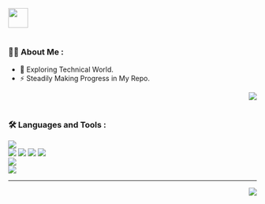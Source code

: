 <img src="https://media.giphy.com/media/hvRJCLFzcasrR4ia7z/giphy.gif" width="40px"/>

#

### :man_technologist: About Me :
- :seedling: Exploring Technical World.
- :zap: Steadily Making Progress in My Repo.

<div align=right>
  <a href="mailto:s2770853@gmail.com"><img src="https://img.shields.io/badge/Gmail-d14836?style=social&logo=Gmail&logoColor=red&link=s2770853@gmail.com"/></a>
</div>

#

### :hammer_and_wrench: Languages and Tools :
<div id='badges' align='left'>
  <img src="https://img.shields.io/badge/Python-3776AB?style=for-the-badge&logo=Python&logoColor=white"/><br>
  <img src="https://img.shields.io/badge/HTML-E34F26?style=for-the-badge&logo=HTML5&logoColor=white"/>
  <img src="https://img.shields.io/badge/CSS-1572B6?style=for-the-badge&logo=CSS3&logoColor=white"/>
  <img src="https://img.shields.io/badge/Javascript-F7DF1E?style=for-the-badge&logo=Javascript&logoColor=white"/>
  <img src="https://img.shields.io/badge/Bootstrap-7952B3?style=for-the-badge&logo=Bootstrap&logoColor=white"/><br>
  <img src="https://img.shields.io/badge/Git-F05032?style=for-the-badge&logo=Git&logoColor=white"/><br>
  <img src="https://img.shields.io/badge/Illustrator-FF9A00?style=for-the-badge&logo=AdobeIllustrator&logoColor=white"/>
</div>

---

<div align="right">
  <img src="https://komarev.com/ghpvc/?username=Song-d-s&style=flat&color=blue" alt=""/>
  <a href="https://solved.ac/s2770853"><img src="http://mazassumnida.wtf/api/mini/generate_badge?boj=s2770853"/></a>
</div>

<!--
**Song-d-s/Song-d-s** is a ✨ _special_ ✨ repository because its `README.md` (this file) appears on your GitHub profile.

Here are some ideas to get you started:

- 🔭 I’m currently working on ...
- 🌱 I’m currently learning ...
- 👯 I’m looking to collaborate on ...
- 🤔 I’m looking for help with ...
- 💬 Ask me about ...
- 📫 How to reach me: ...
- 😄 Pronouns: ...
- ⚡ Fun fact: ...

- :telescope: I’m working as a Software Engineer and contributing to frontend and backend for building web applications.

- :seedling: Exploring Technical Content Writing.

- :zap: In my free time, I solve problems on GeeksforGeeks and read tech articles.

- :mailbox:How to reach me: [![Linkedin Badge](https://img.shields.io/badge/-kakbar-blue?style=flat&logo=Linkedin&logoColor=white)](your-linkedin-url)



-->
